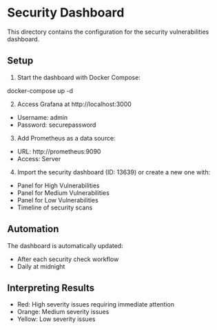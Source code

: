 # Security Dashboard

This directory contains the configuration for the security vulnerabilities dashboard.

## Setup

1. Start the dashboard with Docker Compose:

docker-compose up -d

2. Access Grafana at http://localhost:3000
- Username: admin
- Password: securepassword

3. Add Prometheus as a data source:
- URL: http://prometheus:9090
- Access: Server

4. Import the security dashboard (ID: 13639) or create a new one with:
- Panel for High Vulnerabilities
- Panel for Medium Vulnerabilities
- Panel for Low Vulnerabilities
- Timeline of security scans

## Automation

The dashboard is automatically updated:
- After each security check workflow
- Daily at midnight

## Interpreting Results

- Red: High severity issues requiring immediate attention
- Orange: Medium severity issues
- Yellow: Low severity issues